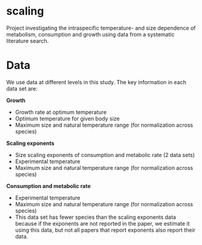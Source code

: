 # scaling
Project investigating the intraspecific temperature- and size dependence of metabolism, consumption and growth using data from a systematic literature search.

# Data
We use data at different levels in this study. The key information in each data set are:

**Growth**
+ Growth rate at optimum temperature
+ Optimum temperature for given body size
+ Maximum size and natural temperature range (for normalization across species)

**Scaling exponents**
+ Size scaling exponents of consumption and metabolic rate (2 data sets)
+ Experimental temperature
+ Maximum size and natural temperature range (for normalization across species)
 
**Consumption and metabolic rate**
+ Experimental temperature
+ Maximum size and natural temperature range (for normalization across species)
+ This data set has fewer species than the scaling exponents data because if the exponents are not reported in the paper, we estimate it using this data, but not all papers that report exponents also report their data.
 
